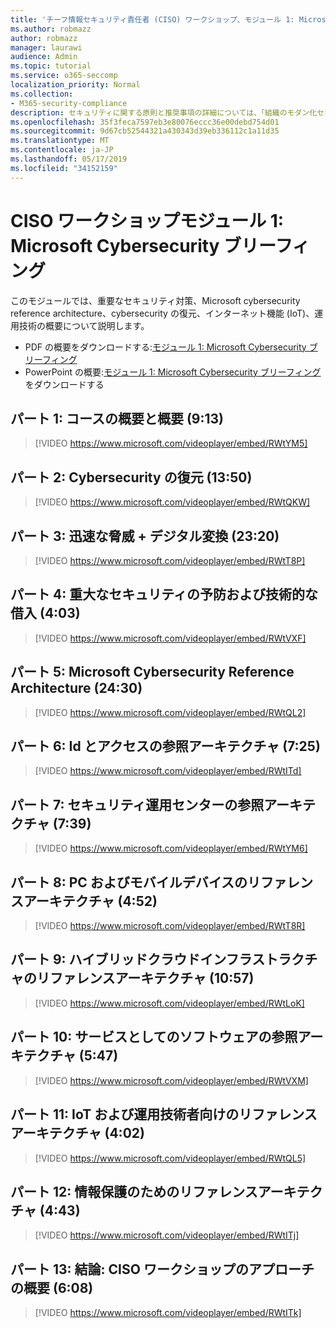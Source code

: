 ```yaml
---
title: 'チーフ情報セキュリティ責任者 (CISO) ワークショップ、モジュール 1: Microsoft Cybersecurity ブリーフィング'
ms.author: robmazz
author: robmazz
manager: laurawi
audience: Admin
ms.topic: tutorial
ms.service: o365-seccomp
localization_priority: Normal
ms.collection:
- M365-security-compliance
description: セキュリティに関する原則と推奨事項の詳細については、「組織のモダン化セキュリティ」を参照してください。
ms.openlocfilehash: 35f3feca7597eb3e80076eccc36e00debd754d01
ms.sourcegitcommit: 9d67cb52544321a430343d39eb336112c1a11d35
ms.translationtype: MT
ms.contentlocale: ja-JP
ms.lasthandoff: 05/17/2019
ms.locfileid: "34152159"
---
```

# <a name="ciso-workshop-module-1-microsoft-cybersecurity-briefing"></a>CISO ワークショップモジュール 1: Microsoft Cybersecurity ブリーフィング

このモジュールでは、重要なセキュリティ対策、Microsoft cybersecurity reference architecture、cybersecurity の復元、インターネット機能 (IoT)、運用技術の概要について説明します。

- PDF の概要をダウンロードする:[モジュール 1: Microsoft Cybersecurity ブリーフィング](media/ciso-workshop-1-cybersecurity-briefing.pdf)
- PowerPoint の概要:[モジュール 1: Microsoft Cybersecurity ブリーフィング](https://docs.microsoft.com/office365/securitycompliance/media/ciso-workshop-1-cybersecurity-briefing.pptx)をダウンロードする

## <a name="part-1-course-introduction-and-overview-913"></a>パート 1: コースの概要と概要 (9:13)

> [!VIDEO https://www.microsoft.com/videoplayer/embed/RWtYM5]

## <a name="part-2-cybersecurity-resilience-1350"></a>パート 2: Cybersecurity の復元 (13:50)

> [!VIDEO https://www.microsoft.com/videoplayer/embed/RWtQKW]

## <a name="part-3-accelerating-threats--digital-transformation-2320"></a>パート 3: 迅速な脅威 + デジタル変換 (23:20)

> [!VIDEO https://www.microsoft.com/videoplayer/embed/RWtT8P]

## <a name="part-4-critical-security-hygiene-and-technical-debt-403"></a>パート 4: 重大なセキュリティの予防および技術的な借入 (4:03)

> [!VIDEO https://www.microsoft.com/videoplayer/embed/RWtVXF]

## <a name="part-5-microsoft-cybersecurity-reference-architecture-2430"></a>パート 5: Microsoft Cybersecurity Reference Architecture (24:30)

> [!VIDEO https://www.microsoft.com/videoplayer/embed/RWtQL2]

## <a name="part-6-reference-architecture-for-identity-and-access-725"></a>パート 6: Id とアクセスの参照アーキテクチャ (7:25)

> [!VIDEO https://www.microsoft.com/videoplayer/embed/RWtITd]

## <a name="part-7-reference-architecture-for-security-operations-center-739"></a>パート 7: セキュリティ運用センターの参照アーキテクチャ (7:39)

> [!VIDEO https://www.microsoft.com/videoplayer/embed/RWtYM6]

## <a name="part-8-reference-architecture-for-pc-and-mobile-devices-452"></a>パート 8: PC およびモバイルデバイスのリファレンスアーキテクチャ (4:52)

> [!VIDEO https://www.microsoft.com/videoplayer/embed/RWtT8R]

## <a name="part-9-reference-architecture-for-hybrid-cloud-infrastructure-1057"></a>パート 9: ハイブリッドクラウドインフラストラクチャのリファレンスアーキテクチャ (10:57)

> [!VIDEO https://www.microsoft.com/videoplayer/embed/RWtLoK]

## <a name="part-10-reference-architecture-for-software-as-a-service-547"></a>パート 10: サービスとしてのソフトウェアの参照アーキテクチャ (5:47)

> [!VIDEO https://www.microsoft.com/videoplayer/embed/RWtVXM]

## <a name="part-11-reference-architecture-for-iot-and-operational-tech-402"></a>パート 11: IoT および運用技術者向けのリファレンスアーキテクチャ (4:02)

> [!VIDEO https://www.microsoft.com/videoplayer/embed/RWtQL5]

## <a name="part-12-reference-architecture-for-info-protection-443"></a>パート 12: 情報保護のためのリファレンスアーキテクチャ (4:43)

> [!VIDEO https://www.microsoft.com/videoplayer/embed/RWtITj]

## <a name="part-13-conclusion-summary-of-ciso-workshop-approach-608"></a>パート 13: 結論: CISO ワークショップのアプローチの概要 (6:08)

> [!VIDEO https://www.microsoft.com/videoplayer/embed/RWtITk]